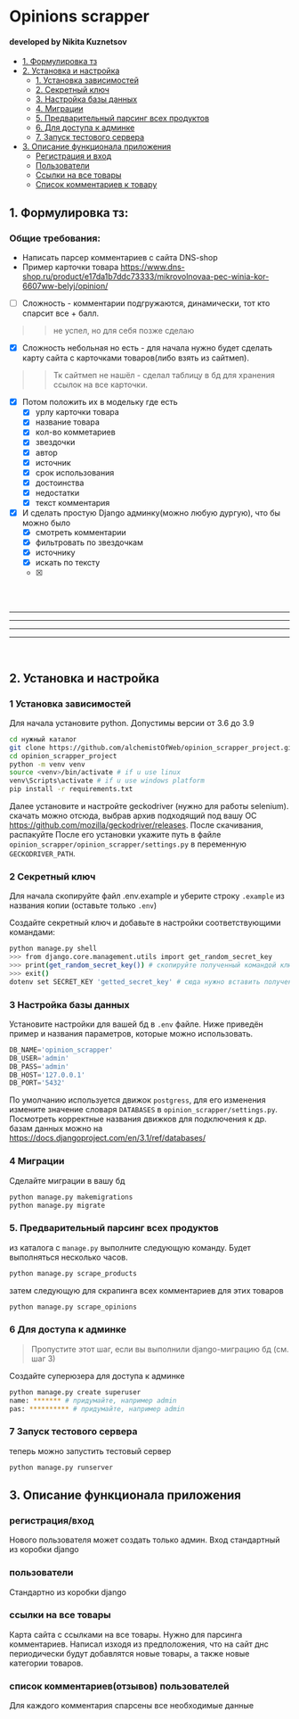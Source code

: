 # Opinions scrapper
#### developed by Nikita Kuznetsov


* [1. Формулировка тз](#task_description)
* [2. Установка и настройка](#setup)
    * [1. Установка зависимостей](#dependences)
    * [2. Секретный ключ](#create_secret_key)
    * [3. Настройка базы данных](#setup_db)
    * [4. Миграции](#migrations)
    * [5. Предварительный парсинг всех продуктов](#scrap_sitemap)
    * [6. Для доступа к админке ](#admin_panel)
    * [7. Запуск тестового сервера](#test_server)
* [3. Описание функционала приложения](#description)
    * [Регистрация и вход](#auth)
    * [Пользователи](#users)
    * [Ссылки на все товары](#products)
    * [Список комментариев к товару](#opinions)


## 1. Формулировка тз:
<a name="task_description"></a> 


### Общие требования: 

* Написать парсер комментариев с сайта DNS-shop
* Пример карточки товара https://www.dns-shop.ru/product/e17da1b7ddc73333/mikrovolnovaa-pec-winia-kor-6607ww-belyj/opinion/

* [ ] Сложность - комментарии подгружаются, динамически, тот кто спарсит все + балл.
>> не успел, но для себя позже сделаю
* [x] Сложность небольная но есть - для начала нужно будет сделать карту сайта с карточками товаров(либо взять из сайтмеп).
>> Тк сайтмеп не нашёл - сделал таблицу в бд для хранения ссылок на все карточки.
* [x] Потом положить их в модельку где есть
    * [x] урлу карточки товара
    * [x] название товара
    * [x] кол-во комметариев
    * [x] звездочки
    * [x] автор
    * [x] источник
    * [x] срок использования
    * [x] достоинства
    * [x] недостатки
    * [x] текст комментария
* [x] И сделать простую Django админку(можно любую дургую), что бы можно было
    * [x] смотреть комментарии
    * [x] фильтровать по звездочкам
    * [x] источнику
    * [x] искать по тексту
    * [x]


<br><br>

---
---
---
---

<br>  

## 2. Установка и настройка
<a name="setup"></a> 

### 1 Установка зависимостей
<a name="dependences"></a> 

Для начала установите python.
Допустимы версии от 3.6 до 3.9


```bash
cd нужный каталог
git clone https://github.com/alchemistOfWeb/opinion_scrapper_project.git
cd opinion_scrapper_project
python -m venv venv
source <venv>/bin/activate # if u use linux
venv\Scripts\activate # if u use windows platform
pip install -r requirements.txt
```

Далее установите и настройте geckodriver (нужно для работы selenium).
скачать можно отсюда, выбрав архив подходящий под вашу ОС https://github.com/mozilla/geckodriver/releases. После скачивания, распакуйте
После его установки укажите путь в файле `opinion_scrapper/opinion_scrapper/settings.py` в переменную `GECKODRIVER_PATH`.


### 2 Секретный ключ
<a name="create_secret_key"></a> 

Для начала скопируйте файл .env.example и уберите строку `.example` из названия копии (оставьте только `.env`)

Создайте секретный ключ и добавьте в настройки соответствующими командами:
```bash
python manage.py shell
>>> from django.core.management.utils import get_random_secret_key
>>> print(get_random_secret_key()) # скопируйте полученный командой ключ
>>> exit()
dotenv set SECRET_KEY 'getted_secret_key' # сюда нужно вставить полученный ключ
```

### 3 Настройка базы данных
<a name="setup_db"></a> 

Установите настройки для вашей бд в `.env` файле. Ниже приведён пример и названия параметров, которые можно использовать. 
```py
DB_NAME='opinion_scrapper'
DB_USER='admin'
DB_PASS='admin'
DB_HOST='127.0.0.1'
DB_PORT='5432'
```
По умолчанию используется движок `postgress`, для его изменения измените значение словаря `DATABASES` в `opinion_scrapper/settings.py`.
Посмотреть корректные названия движков для подключения к др. базам данных можно на https://docs.djangoproject.com/en/3.1/ref/databases/

### 4 Миграции
<a name="migrations"></a> 

Сделайте миграции в вашу бд
```bash
python manage.py makemigrations
python manage.py migrate
```

### 5. Предварительный парсинг всех продуктов 
<a name="scrap_sitemap"></a> 

из каталога с `manage.py` выполните следующую команду. Будет выполняться несколько часов.
```bash
python manage.py scrape_products
```
затем следующую для скрапинга всех комментариев для этих товаров
```bash
python manage.py scrape_opinions
```


### 6 Для доступа к админке 
<a name="admin_panel"></a> 

> Пропустите этот шаг, если вы выполнили django-миграцию бд (см. шаг 3)

Создайте суперюзера для доступа к админке
```bash
python manage.py create superuser
name: ******* # придумайте, например admin
pas: ********** # придумайте, например admin
```

### 7 Запуск тестового сервера
<a name="test_server"></a> 

теперь можно запустить тестовый сервер
```bash
python manage.py runserver
```

## 3. Описание функционала приложения
<a name="description"></a> 

### регистрация/вход
<a name="auth"></a> 

Нового пользователя может создать только админ. Вход стандартный из коробки django


### пользователи
<a name="users"></a> 

Cтандартно из коробки django

### ссылки на все товары
<a name="products"></a>

Карта сайта с ссылками на все товары. Нужно для парсинга комментариев.
Написал изходя из предположения, что на сайт днс периодически будут добавлятся новые товары, а также новые категории товаров.

### список комментариев(отзывов) пользователей
<a name="opinions"></a>

Для каждого комментария спарсены все необходимые данные
